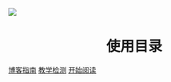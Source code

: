 ![](_media/992978-20210118214725059-1705326463.png)

<h1 align="center">使用目录</h1> 

[博客指南](https://www.cnblogs.com/wanghai0666/tag/%E5%8D%9A%E5%AE%A2%E6%8C%87%E5%8D%97/)
[教学检测](https://www.cnblogs.com/wanghai0666/tag/%E6%95%99%E5%AD%A6%E6%A3%80%E6%B5%8B/)
<a href="#/./docs/A-1必修模块目录" >开始阅读</a>
